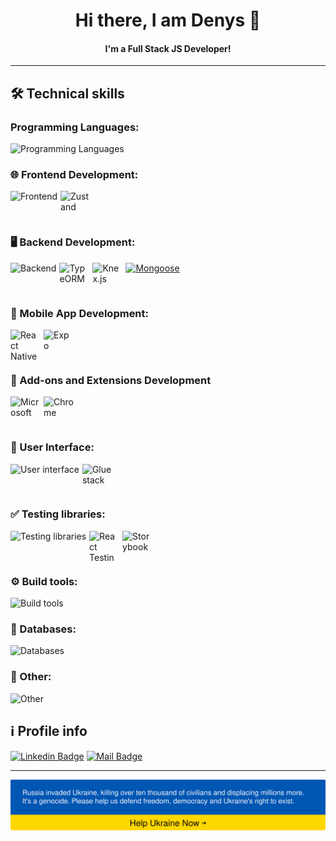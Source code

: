 <h1 align="center">Hi there, I am Denys 👋</h1>

<h4 align="center">I'm a Full Stack JS Developer!</h4>

---

## 🛠️ Technical skills
### Programming Languages:
<img src="https://skillicons.dev/icons?i=js,ts" alt="Programming Languages" />

### 🌐 Frontend Development:
<div style="display:flex; gap:5px">
  <img src="https://skillicons.dev/icons?i=react,next,apollo" alt="Frontend" />
  <img height="48" width="48" src="https://raw.githubusercontent.com/pmndrs/zustand/main/examples/demo/public/logo192.png" alt="Zustand" />
</div>

### 🖥️ Backend Development:
<div style="display:flex; gap:5px">
  <img src="https://skillicons.dev/icons?i=nest,nodejs,express,graphql,prisma" alt="Backend" />
  <img height="48" width="48" src="https://avatars.githubusercontent.com/u/20165699" alt="TypeORM" />
  <img height="48" width="48" src="https://avatars.githubusercontent.com/u/10490573" alt="Knex.js" />
  <a href="https://github.com/Automattic/mongoose" target="_blank">
  <img height="48" width="48" src="https://avatars.githubusercontent.com/u/887802" alt="Mongoose" />
  </a>
</div>

### 📱 Mobile App Development:
<div style="display:flex; gap:5px">
  <img src="https://reactnative.dev/img/header_logo.svg" alt="React Native" width="48" height="48"/>
  <img height="48" width="48" src="https://avatars.githubusercontent.com/u/12504344" alt="Expo"/>
</div>

### 🧩 Add-ons and Extensions Development
<div style="display:flex; gap:5px">
  <img src="https://cdn-icons-png.flaticon.com/512/732/732221.png" alt="Microsoft" width="48" height="48"/>
  <img src="https://cdn-icons-png.flaticon.com/512/888/888846.png" alt="Chrome" width="48" height="48"/>
</div>

### 🎨 User Interface:
<div style="display:flex; gap:5px">
  <img src="https://skillicons.dev/icons?i=html,css,sass,styledcomponents,bootstrap,mui" alt="User interface" />
  <img height="48" width="48" src="https://avatars.githubusercontent.com/u/120183344" alt="Gluestack"/>
</div>

### ✅ Testing libraries:
<div style="display:flex; gap:5px">
  <img src="https://skillicons.dev/icons?i=jest" alt="Testing libraries" />
  <img height="48" width="48" src="https://avatars.githubusercontent.com/u/49996085" alt="React Testing Library"/>
  <img height="48" width="48" src="https://avatars.githubusercontent.com/u/22632046" alt="Storybook"/>
</div>

### ⚙️ Build tools:
<div style="display:flex; gap:5px">
  <img src="https://skillicons.dev/icons?i=webpack" alt="Build tools" />
</div>

### 💾 Databases:
<img src="https://skillicons.dev/icons?i=mongo,postgres,redis" alt="Databases" />

### 🔧 Other:
<img src="https://skillicons.dev/icons?i=npm,yarn,postman,git,figma" alt="Other" />

## ℹ️ Profile info
[![Linkedin Badge](https://img.shields.io/badge/Denys_Badaka-0e76a8?style=flat&labelColor=0e76a8&logo=linkedin&logoColor=white)](https://www.linkedin.com/in/denys-badaka-319b412aa/) 
[![Mail Badge](https://img.shields.io/badge/Denys_Badaka-c0392b?style=flat&labelColor=c0392b&logo=gmail&logoColor=white)](mailto:denysbadaka@gmail.com)

---

[![Stand With Ukraine](https://raw.githubusercontent.com/vshymanskyy/StandWithUkraine/main/banner2-direct.svg)](https://u24.gov.ua/)

